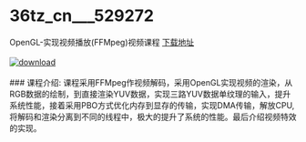 # 36tz_cn___529272
OpenGL-实现视频播放(FFMpeg)视频课程
[下载地址](http://www.36tz.cn/article/529272 "下载地址")
<br/></br>[![download](http://36tz.cn/muke_img/2019_12_356-36-300x169.jpg "下载地址")](http://www.36tz.cn/article/529272 "下载地址")
<br/></br>### 课程介绍:
课程采用FFMpeg作视频解码，采用OpenGL实现视频的渲染，从RGB数据的绘制，到直接渲染YUV数据，实现三路YUV数据单纹理的输入，提升系统性能，接着采用PBO方式优化内存到显存的传输，实现DMA传输，解放CPU,将解码和渲染分离到不同的线程中，极大的提升了系统的性能。最后介绍视频特效的实现。


 
